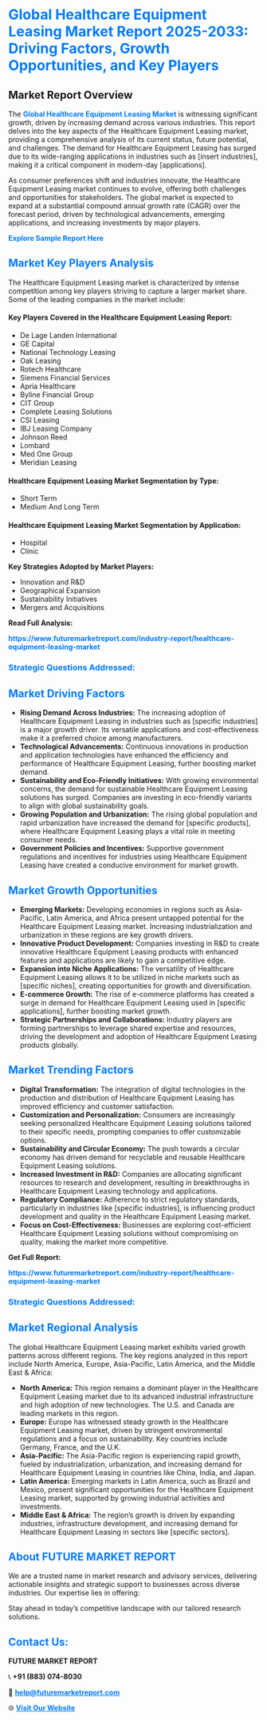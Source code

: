<h1 style="color: #007BFF;">Global Healthcare Equipment Leasing Market Report 2025-2033: Driving Factors, Growth Opportunities, and Key Players</h1>

<section id="overview">
<h2>Market Report Overview</h2>
<p>The <a href="https://www.futuremarketreport.com/industry-report/healthcare-equipment-leasing-market" style="color: #007BFF; text-decoration: none;"><strong>Global Healthcare Equipment Leasing Market</strong></a> is witnessing significant growth, driven by increasing demand across various industries. This report delves into the key aspects of the Healthcare Equipment Leasing market, providing a comprehensive analysis of its current status, future potential, and challenges. The demand for Healthcare Equipment Leasing has surged due to its wide-ranging applications in industries such as [insert industries], making it a critical component in modern-day [applications].</p>
<p>As consumer preferences shift and industries innovate, the Healthcare Equipment Leasing market continues to evolve, offering both challenges and opportunities for stakeholders. The global market is expected to expand at a substantial compound annual growth rate (CAGR) over the forecast period, driven by technological advancements, emerging applications, and increasing investments by major players.</p>
</section>

<section id="overview">
<p><a href="https://www.futuremarketreport.com/request-sample/reportId=85168" style="color: #007BFF; text-decoration: none;"><strong>Explore Sample Report Here</strong></a></p>
</section>

<section id="key-players">
<h2 style="color: #007BFF;">Market Key Players Analysis</h2>
<p>The Healthcare Equipment Leasing market is characterized by intense competition among key players striving to capture a larger market share. Some of the leading companies in the market include:</p>
<h4>Key Players Covered in the Healthcare Equipment Leasing Report:</h4>
<ul><li>De Lage Landen International</li><li>GE Capital</li><li>National Technology Leasing</li><li>Oak Leasing</li><li>Rotech Healthcare</li><li>Siemens Financial Services</li><li>Apria Healthcare</li><li>Byline Financial Group</li><li>CIT Group</li><li>Complete Leasing Solutions</li><li>CSI Leasing</li><li>IBJ Leasing Company</li><li>Johnson Reed</li><li>Lombard</li><li>Med One Group</li><li>Meridian Leasing</li></ul>
<h4>Healthcare Equipment Leasing Market Segmentation by Type:</h4>
<ul><li>Short Term</li><li>Medium And Long Term</li></ul>

<h4>Healthcare Equipment Leasing Market Segmentation by Application:</h4>
<ul><li>Hospital</li><li>Clinic</li></ul>
<p><strong>Key Strategies Adopted by Market Players:</strong></p>
<ul>
<li>Innovation and R&D</li>
<li>Geographical Expansion</li>
<li>Sustainability Initiatives</li>
<li>Mergers and Acquisitions</li>
</ul>
</section>

<section>
<p><strong>Read Full Analysis: </strong></p><a href="https://www.futuremarketreport.com/industry-report/healthcare-equipment-leasing-market" style="color: #007BFF; text-decoration: none;"><strong>https://www.futuremarketreport.com/industry-report/healthcare-equipment-leasing-market</strong></a>
<h3 style="color: #007BFF;">Strategic Questions Addressed:</h3>
</section>

<section id="driving-factors">
<h2 style="color: #007BFF;">Market Driving Factors</h2>
<ul>
<li><strong>Rising Demand Across Industries:</strong> The increasing adoption of Healthcare Equipment Leasing in industries such as [specific industries] is a major growth driver. Its versatile applications and cost-effectiveness make it a preferred choice among manufacturers.</li>
<li><strong>Technological Advancements:</strong> Continuous innovations in production and application technologies have enhanced the efficiency and performance of Healthcare Equipment Leasing, further boosting market demand.</li>
<li><strong>Sustainability and Eco-Friendly Initiatives:</strong> With growing environmental concerns, the demand for sustainable Healthcare Equipment Leasing solutions has surged. Companies are investing in eco-friendly variants to align with global sustainability goals.</li>
<li><strong>Growing Population and Urbanization:</strong> The rising global population and rapid urbanization have increased the demand for [specific products], where Healthcare Equipment Leasing plays a vital role in meeting consumer needs.</li>
<li><strong>Government Policies and Incentives:</strong> Supportive government regulations and incentives for industries using Healthcare Equipment Leasing have created a conducive environment for market growth.</li>
</ul>
</section>

<section id="growth-opportunities">
<h2 style="color: #007BFF;">Market Growth Opportunities</h2>
<ul>
<li><strong>Emerging Markets:</strong> Developing economies in regions such as Asia-Pacific, Latin America, and Africa present untapped potential for the Healthcare Equipment Leasing market. Increasing industrialization and urbanization in these regions are key growth drivers.</li>
<li><strong>Innovative Product Development:</strong> Companies investing in R&D to create innovative Healthcare Equipment Leasing products with enhanced features and applications are likely to gain a competitive edge.</li>
<li><strong>Expansion into Niche Applications:</strong> The versatility of Healthcare Equipment Leasing allows it to be utilized in niche markets such as [specific niches], creating opportunities for growth and diversification.</li>
<li><strong>E-commerce Growth:</strong> The rise of e-commerce platforms has created a surge in demand for Healthcare Equipment Leasing used in [specific applications], further boosting market growth.</li>
<li><strong>Strategic Partnerships and Collaborations:</strong> Industry players are forming partnerships to leverage shared expertise and resources, driving the development and adoption of Healthcare Equipment Leasing products globally.</li>
</ul>
</section>

<section id="trending-factors">
<h2 style="color: #007BFF;">Market Trending Factors</h2>
<ul>
<li><strong>Digital Transformation:</strong> The integration of digital technologies in the production and distribution of Healthcare Equipment Leasing has improved efficiency and customer satisfaction.</li>
<li><strong>Customization and Personalization:</strong> Consumers are increasingly seeking personalized Healthcare Equipment Leasing solutions tailored to their specific needs, prompting companies to offer customizable options.</li>
<li><strong>Sustainability and Circular Economy:</strong> The push towards a circular economy has driven demand for recyclable and reusable Healthcare Equipment Leasing solutions.</li>
<li><strong>Increased Investment in R&D:</strong> Companies are allocating significant resources to research and development, resulting in breakthroughs in Healthcare Equipment Leasing technology and applications.</li>
<li><strong>Regulatory Compliance:</strong> Adherence to strict regulatory standards, particularly in industries like [specific industries], is influencing product development and quality in the Healthcare Equipment Leasing market.</li>
<li><strong>Focus on Cost-Effectiveness:</strong> Businesses are exploring cost-efficient Healthcare Equipment Leasing solutions without compromising on quality, making the market more competitive.</li>
</ul>
</section>

<section>
<p><strong>Get Full Report: </strong></p><a href="https://www.futuremarketreport.com/industry-report/healthcare-equipment-leasing-market" style="color: #007BFF; text-decoration: none;"><strong>https://www.futuremarketreport.com/industry-report/healthcare-equipment-leasing-market</strong></a>
<h3 style="color: #007BFF;">Strategic Questions Addressed:</h3>
</section>


<section id="regional-analysis">
<h2 style="color: #007BFF;">Market Regional Analysis</h2>
<p>The global Healthcare Equipment Leasing market exhibits varied growth patterns across different regions. The key regions analyzed in this report include North America, Europe, Asia-Pacific, Latin America, and the Middle East & Africa:</p>
<ul>
<li><strong>North America:</strong> This region remains a dominant player in the Healthcare Equipment Leasing market due to its advanced industrial infrastructure and high adoption of new technologies. The U.S. and Canada are leading markets in this region.</li>
<li><strong>Europe:</strong> Europe has witnessed steady growth in the Healthcare Equipment Leasing market, driven by stringent environmental regulations and a focus on sustainability. Key countries include Germany, France, and the U.K.</li>
<li><strong>Asia-Pacific:</strong> The Asia-Pacific region is experiencing rapid growth, fueled by industrialization, urbanization, and increasing demand for Healthcare Equipment Leasing in countries like China, India, and Japan.</li>
<li><strong>Latin America:</strong> Emerging markets in Latin America, such as Brazil and Mexico, present significant opportunities for the Healthcare Equipment Leasing market, supported by growing industrial activities and investments.</li>
<li><strong>Middle East & Africa:</strong> The region’s growth is driven by expanding industries, infrastructure development, and increasing demand for Healthcare Equipment Leasing in sectors like [specific sectors].</li>
</ul>
</section>

<footer>
<h2 style="color: #007BFF;">About FUTURE MARKET REPORT</h2>
<p>We are a trusted name in market research and advisory services, delivering actionable insights and strategic support to businesses across diverse industries. Our expertise lies in offering:</p>

<p>Stay ahead in today’s competitive landscape with our tailored research solutions.</p>

<h2 style="color: #007BFF;">Contact Us:</h2>
<p><strong>FUTURE MARKET REPORT</strong></p>
<p>📞 <strong>+91 (883) 074-8030</strong></p>
<p>📧 <strong><a href="mailto:help@futuremarketreport.com" style="color: #007BFF;">help@futuremarketreport.com</a></strong></p>
<p>🌐 <strong><a href="https://www.futuremarketreport.com/" style="color: #007BFF;">Visit Our Website</a></strong></p>
</footer>